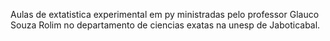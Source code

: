 Aulas de extatistica experimental em py ministradas pelo professor Glauco Souza Rolim no departamento de ciencias exatas na unesp de Jaboticabal.
